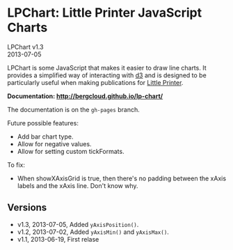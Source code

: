 # LPChart: Little Printer JavaScript Charts

LPChart v1.3  
2013-07-05

LPChart is some JavaScript that makes it easier to draw line charts. It provides a simplified way of interacting with [d3](http://d3js.org/) and is designed to be particularly useful when making publications for [Little Printer](http://bergcloud.com/littleprinter/).

**Documentation: http://bergcloud.github.io/lp-chart/**

The documentation is on the `gh-pages` branch.

Future possible features:

* Add bar chart type.
* Allow for negative values.
* Allow for setting custom tickFormats.

To fix:

* When showXAxisGrid is true, then there's no padding between the xAxis labels and the xAxis line. Don't know why.

## Versions

* v1.3, 2013-07-05, Added `yAxisPosition()`.
* v1.2, 2013-07-02, Added `yAxisMin()` and `yAxisMax()`.
* v1.1, 2013-06-19, First relase

